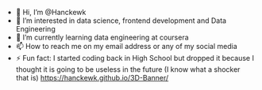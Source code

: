 - 👋 Hi, I’m @Hanckewk
- 👀 I’m interested in data science, frontend development and Data Engineering
- 🌱 I’m currently learning data engineering at coursera
- 📫 How to reach me on my email address or any of my social media
- ⚡ Fun fact: I started coding back in High School but dropped it because I thought it is going to be useless in the future (I know what a shocker that is)
https://hanckewk.github.io/3D-Banner/
<!---
Hanckewk/Hanckewk is a ✨ special ✨ repository because its `README.md` (this file) appears on your GitHub profile.
You can click the Preview link to take a look at your changes.
--->
